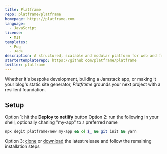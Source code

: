 ```yaml
---
title: Platframe
repo: platframe/platframe
homepage: https://platframe.com
language:
  - JavaScript
license:
  - MIT
templates:
  - Pug
  - Jade
description: A structured, scalable and modular platform for web and frontend development.
startertemplaterepo: https://github.com/platframe/platframe
twitter: platframe
---
```


Whether it's bespoke development, building a Jamstack app, or making it your blog's static site generator, _Platframe_ grounds your next project with a resilient foundation.

## Setup

Option 1: hit the **Deploy to netlify** button
Option 2: run the following in your shell, optionally chaning "my-app" to a preferred name

```bash
npx degit platframe/new my-app && cd $_ && git init && yarn
```

Option 3: [clone](https://github.com/platframe/platframe.git) or [download](https://github.com/platframe/platframe/releases/latest) the latest release and follow the remaining installation steps
